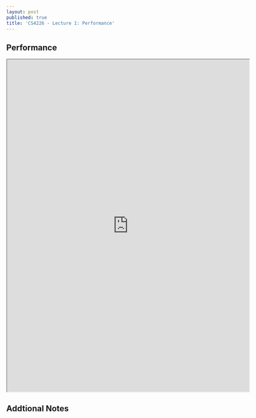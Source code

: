 ```yaml
---
layout: post
published: true
title: 'CS4226 - Lecture 1: Performance'
---
```

## Performance
<iframe src="https://drive.google.com/file/d/1hZD620ZREU83nM7JIFZZdEi3BafGVRh1/preview" width="640" height="880" allow="autoplay"></iframe>


## Addtional Notes

